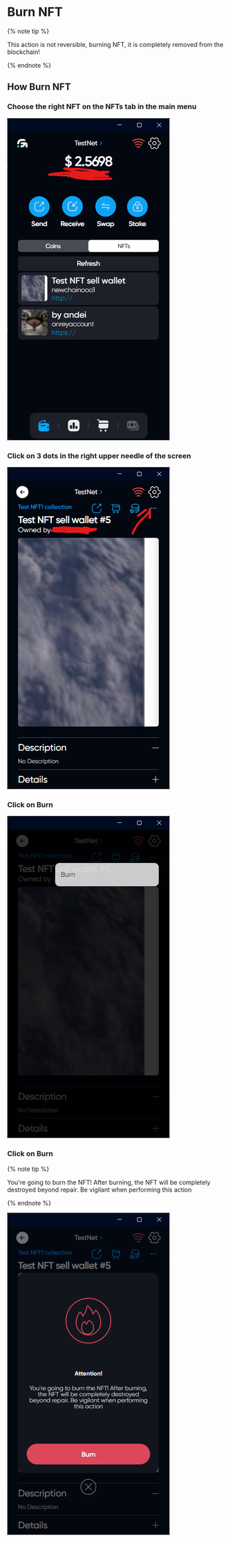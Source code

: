 # Burn NFT

{% note tip %}

This action is not reversible, burning NFT, it is completely removed from the blockchain!

{% endnote %}

## How Burn NFT

### Choose the right NFT on the NFTs tab in the main menu

![alt text](image-30.png)

### Click on 3 dots in the right upper needle of the screen

![alt text](image-31.png)

### Click on Burn

![alt text](image-32.png)

### Click on Burn

{% note tip %}

You're going to burn the NFT! After burning, the NFT will be completely destroyed beyond repair. Be vigilant when performing this action

{% endnote %}

![alt text](image-33.png)
